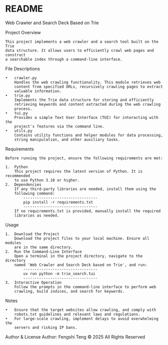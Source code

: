 # README

Web Crawler and Search Deck Based on Trie

Project Overview

	This project implements a web crawler and a search tool built on the Trie
	data structure. It allows users to efficiently crawl web pages and construct
	a searchable index through a command-line interface.

File Descriptions

	•	crawler.py
		Handles the web crawling functionality. This module retrieves web
		content from specified URLs, recursively crawling pages to extract
		valuable information.
	•	trie.py
		Implements the Trie data structure for storing and efficiently
		retrieving keywords and content extracted during the web crawling
		process.
	•	tui.py
		Provides a simple Text User Interface (TUI) for interacting with the
		project's features via the command line.
	•	utils.py
		Contains utility functions and helper modules for data processing,
		string manipulation, and other auxiliary tasks.

Requirements

	Before running the project, ensure the following requirements are met:

	1.	Python
		This project requires the latest version of Python. It is recommended
		to use Python 3.10 or higher.
	2.	Dependencies
		If any third-party libraries are needed, install them using the
		following command:
			---------------------------------
			pip install -r requirements.txt
			---------------------------------
		If no requirements.txt is provided, manually install the required
		libraries as needed.

Usage

	1.	Download the Project
		Download the project files to your local machine. Ensure all modules
		are in the same directory.
	2.	Run the Command-Line Interface
		Open a terminal in the project directory, navigate to the directory
		named 'Web Crawler and Search Deck based on Trie', and run:
			---------------------------------
			uv run python -m trie_search.tui
			---------------------------------
	3.	Interactive Operation
		Follow the prompts in the command-line interface to perform web
		crawling, build indices, and search for keywords.

Notes

	•	Ensure that the target websites allow crawling, and comply with
		robots.txt guidelines and relevant laws and regulations.
	•	For large-scale crawling, implement delays to avoid overwhelming the
		servers and risking IP bans.

Author & License
	Author: Fengshi Teng
	© 2025 All Rights Reserved
